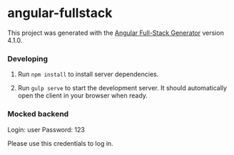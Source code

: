 # angular-fullstack

This project was generated with the [Angular Full-Stack Generator](https://github.com/DaftMonk/generator-angular-fullstack) version 4.1.0.

### Developing

1. Run `npm install` to install server dependencies.

2. Run `gulp serve` to start the development server. It should automatically open the client in your browser when ready.

### Mocked backend

Login: user
Password: 123

Please use this credentials to log in.
